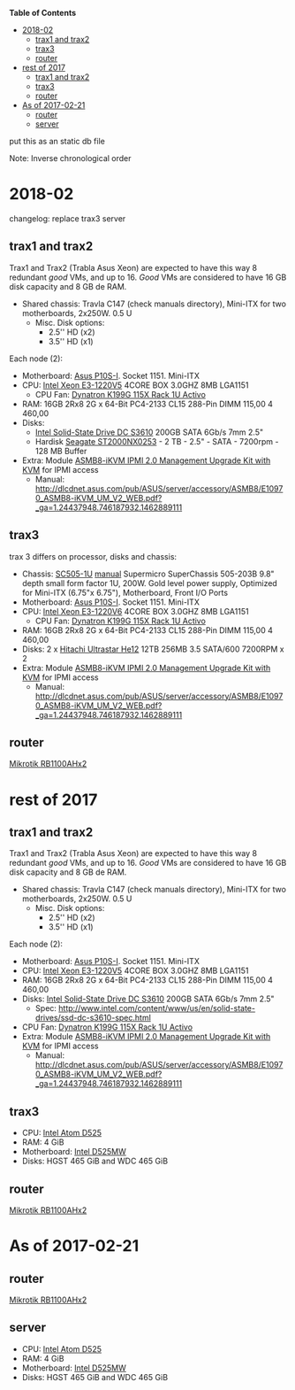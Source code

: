 <!-- START doctoc generated TOC please keep comment here to allow auto update -->
<!-- DON'T EDIT THIS SECTION, INSTEAD RE-RUN doctoc TO UPDATE -->
**Table of Contents**

- [2018-02](#2018-02)
  - [trax1 and trax2](#trax1-and-trax2)
  - [trax3](#trax3)
  - [router](#router)
- [rest of 2017](#rest-of-2017)
  - [trax1 and trax2](#trax1-and-trax2-1)
  - [trax3](#trax3-1)
  - [router](#router-1)
- [As of 2017-02-21](#as-of-2017-02-21)
  - [router](#router-2)
  - [server](#server)

<!-- END doctoc generated TOC please keep comment here to allow auto update -->

put this as an static db file

Note: Inverse chronological order

# 2018-02

changelog: replace trax3 server

## trax1 and trax2

Trax1 and Trax2 (Trabla Asus Xeon) are expected to have this way 8 redundant _good_ VMs, and up to 16. _Good_ VMs are considered to have 16 GB disk capacity and 8 GB de RAM.
- Shared chassis: Travla C147 (check manuals directory), Mini-ITX for two motherboards, 2x250W. 0.5 U
    - Misc. Disk options:
        - 2.5'' HD (x2)
        - 3.5'' HD (x1)

Each node (2):

- Motherboard: [Asus P10S-I](http://dlcdnet.asus.com/pub/ASUS/mb/socket1151/P10S-I/Manual/E13687_P10S-I_UM_V5_WEB.pdf). Socket 1151. Mini-ITX
- CPU: [Intel Xeon E3-1220V5](https://ark.intel.com/products/88172/Intel-Xeon-Processor-E3-1220-v5-8M-Cache-3_00-GHz) 4CORE BOX 3.0GHZ 8MB LGA1151
    - CPU Fan: [Dynatron K199G 115X Rack 1U Activo](http://www.dynatron-corp.com/?product=k199)
- RAM: 16GB 2Rx8 2G x 64-Bit PC4-2133 CL15 288-Pin DIMM 115,00 4 460,00
- Disks:
    - [Intel Solid-State Drive DC S3610](http://www.intel.com/content/www/us/en/solid-state-drives/ssd-dc-s3610-spec.html) 200GB SATA 6Gb/s 7mm 2.5"
    - Hardisk [Seagate ST2000NX0253](http://store.supermicro.com/hard-drive/2-5/2tb-hdd-2t2000-st2000nx0253.html) - 2 TB - 2.5" - SATA - 7200rpm - 128 MB Buffer
- Extra: Module [ASMB8-iKVM IPMI 2.0 Management Upgrade Kit with KVM](https://www.asus.com/us/Commercial-Servers-Workstations/ASMB7IKVM/) for IPMI access
    - Manual: http://dlcdnet.asus.com/pub/ASUS/server/accessory/ASMB8/E10970_ASMB8-iKVM_UM_V2_WEB.pdf?_ga=1.24437948.746187932.1462889111

## trax3

trax 3 differs on processor, disks and chassis:

- Chassis: [SC505-1U](http://www.supermicro.com/products/chassis/1U/505/SC505-203B) [manual](http://www.supermicro.com/manuals/chassis/1U/SC505.pdf) Supermicro SuperChassis 505-203B 9.8" depth small form factor 1U, 200W. Gold level power supply, Optimized for Mini-ITX (6.75"x 6.75"), Motherboard, Front I/O Ports
- Motherboard: [Asus P10S-I](http://dlcdnet.asus.com/pub/ASUS/mb/socket1151/P10S-I/Manual/E13687_P10S-I_UM_V5_WEB.pdf). Socket 1151. Mini-ITX
- CPU: [Intel Xeon E3-1220V6](https://ark.intel.com/products/88172/Intel-Xeon-Processor-E3-1220-v6-8M-Cache-3_00-GHz) 4CORE BOX 3.0GHZ 8MB LGA1151
    - CPU Fan: [Dynatron K199G 115X Rack 1U Activo](http://www.dynatron-corp.com/?product=k199)
- RAM: 16GB 2Rx8 2G x 64-Bit PC4-2133 CL15 288-Pin DIMM 115,00 4 460,00
- Disks: 2 x [Hitachi Ultrastar He12](https://www.hgst.com/products/hard-drives/ultrastar-he12) 12TB 256MB 3.5 SATA/600 7200RPM x 2
- Extra: Module [ASMB8-iKVM IPMI 2.0 Management Upgrade Kit with KVM](https://www.asus.com/us/Commercial-Servers-Workstations/ASMB7IKVM/) for IPMI access
    - Manual: http://dlcdnet.asus.com/pub/ASUS/server/accessory/ASMB8/E10970_ASMB8-iKVM_UM_V2_WEB.pdf?_ga=1.24437948.746187932.1462889111

## router

[Mikrotik RB1100AHx2](https://routerboard.com/RB1100AHx2)

# rest of 2017

## trax1 and trax2

Trax1 and Trax2 (Trabla Asus Xeon) are expected to have this way 8 redundant _good_ VMs, and up to 16. _Good_ VMs are considered to have 16 GB disk capacity and 8 GB de RAM.
- Shared chassis: Travla C147 (check manuals directory), Mini-ITX for two motherboards, 2x250W. 0.5 U
    - Misc. Disk options:
        - 2.5'' HD (x2)
        - 3.5'' HD (x1)

Each node (2):

- Motherboard: [Asus P10S-I](http://dlcdnet.asus.com/pub/ASUS/mb/socket1151/P10S-I/Manual/E13687_P10S-I_UM_V5_WEB.pdf). Socket 1151. Mini-ITX
- CPU: [Intel Xeon E3-1220V5](https://ark.intel.com/products/88172/Intel-Xeon-Processor-E3-1220-v5-8M-Cache-3_00-GHz) 4CORE BOX 3.0GHZ 8MB LGA1151
- RAM: 16GB 2Rx8 2G x 64-Bit PC4-2133 CL15 288-Pin DIMM 115,00 4 460,00
- Disks: [Intel Solid-State Drive DC S3610](https://www.intel.com/content/www/us/en/products/memory-storage/solid-state-drives/data-center-ssds/dc-s3610-series.html) 200GB SATA 6Gb/s 7mm 2.5"
    - Spec: http://www.intel.com/content/www/us/en/solid-state-drives/ssd-dc-s3610-spec.html
- CPU Fan: [Dynatron K199G 115X Rack 1U Activo](http://www.dynatron-corp.com/?product=k199)
- Extra: Module [ASMB8-iKVM IPMI 2.0 Management Upgrade Kit with KVM](https://www.asus.com/us/Commercial-Servers-Workstations/ASMB7IKVM/) for IPMI access
    - Manual: http://dlcdnet.asus.com/pub/ASUS/server/accessory/ASMB8/E10970_ASMB8-iKVM_UM_V2_WEB.pdf?_ga=1.24437948.746187932.1462889111

## trax3

- CPU: [Intel Atom D525](https://ark.intel.com/products/49490)
- RAM: 4 GiB
- Motherboard: [Intel D525MW](http://ark.intel.com/products/48952/Intel-Desktop-Board-D525MW)
- Disks: HGST 465 GiB and WDC 465 GiB

## router

[Mikrotik RB1100AHx2](https://routerboard.com/RB1100AHx2)


# As of 2017-02-21

## router

[Mikrotik RB1100AHx2](https://routerboard.com/RB1100AHx2)

## server

- CPU: [Intel Atom D525](https://ark.intel.com/products/49490)
- RAM: 4 GiB
- Motherboard: [Intel D525MW](http://ark.intel.com/products/48952/Intel-Desktop-Board-D525MW)
- Disks: HGST 465 GiB and WDC 465 GiB
